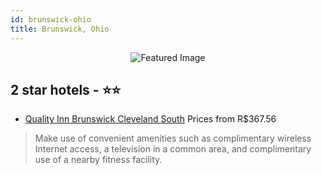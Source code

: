 ```yaml
---
id: brunswick-ohio
title: Brunswick, Ohio
---
```


<center><img src="https://i.travelapi.com/hotels/1000000/50000/42800/42765/b1c774db_z.jpg" alt="Featured Image" /></center>


##  2 star hotels - ⭐️⭐️

-    [Quality Inn Brunswick Cleveland South](https://us.hurb.com/hotels/brunswick/quality-inn-brunswick-cleveland-south-JNP-JP013837?cmp=18055) Prices from R$367.56
   > Make use of convenient amenities such as complimentary wireless Internet access, a television in a common area, and complimentary use of a nearby fitness facility.
